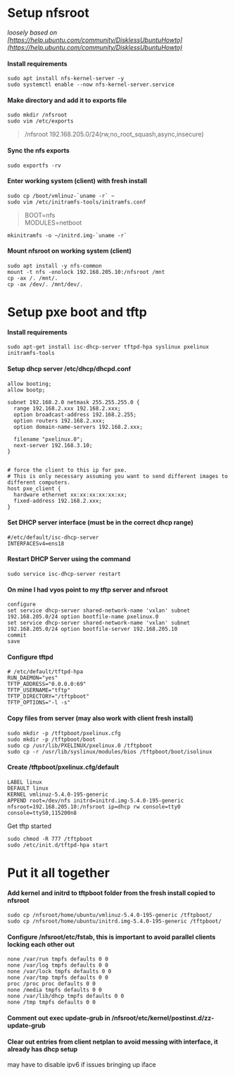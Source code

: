 # Setup nfsroot

*loosely based on [https://help.ubuntu.com/community/DisklessUbuntuHowto](https://help.ubuntu.com/community/DisklessUbuntuHowto)*

#### Install requirements

```
sudo apt install nfs-kernel-server -y
sudo systemctl enable --now nfs-kernel-server.service
```

#### Make directory and add it to exports file

```
sudo mkdir /nfsroot
sudo vim /etc/exports
```

> /nfsroot 192.168.205.0/24(rw,no_root_squash,async,insecure)

#### Sync the nfs exports

```
sudo exportfs -rv
```

#### Enter working system (client) with fresh install

```
sudo cp /boot/vmlinuz-`uname -r` ~
sudo vim /etc/initramfs-tools/initramfs.conf  
```

> BOOT=nfs   
> MODULES=netboot

```
mkinitramfs -o ~/initrd.img-`uname -r`
```

#### Mount nfsroot on working system (client)

```
sudo apt install -y nfs-common
mount -t nfs -onolock 192.168.205.10:/nfsroot /mnt
cp -ax /. /mnt/.
cp -ax /dev/. /mnt/dev/.
```

# Setup pxe boot and tftp

#### Install requirements

```
sudo apt-get install isc-dhcp-server tftpd-hpa syslinux pxelinux initramfs-tools
```

#### Setup dhcp server /etc/dhcp/dhcpd.conf

```
allow booting;
allow bootp;

subnet 192.168.2.0 netmask 255.255.255.0 {
  range 192.168.2.xxx 192.168.2.xxx;
  option broadcast-address 192.168.2.255;
  option routers 192.168.2.xxx;
  option domain-name-servers 192.168.2.xxx;

  filename "pxelinux.0";
  next-server 192.168.3.10;
}


# force the client to this ip for pxe.
# This is only necessary assuming you want to send different images to different computers.
host pxe_client {
  hardware ethernet xx:xx:xx:xx:xx:xx;
  fixed-address 192.168.2.xxx;
}
```

#### Set DHCP server interface (must be in the correct dhcp range)

```
#/etc/default/isc-dhcp-server
INTERFACESv4=ens18
```

#### Restart DHCP Server using the command

```
sudo service isc-dhcp-server restart
```

#### On mine I had vyos point to my tftp server and nfsroot

```
configure
set service dhcp-server shared-network-name 'vxlan' subnet 192.168.205.0/24 option bootfile-name pxelinux.0
set service dhcp-server shared-network-name 'vxlan' subnet 192.168.205.0/24 option bootfile-server 192.168.205.10
commit
save
```

#### Configure tftpd

```
# /etc/default/tftpd-hpa 
RUN_DAEMON="yes" 
TFTP_ADDRESS="0.0.0.0:69" 
TFTP_USERNAME="tftp" 
TFTP_DIRECTORY="/tftpboot" 
TFTP_OPTIONS="-l -s"
```

#### Copy files from server (may also work with client fresh install)

```
sudo mkdir -p /tftpboot/pxelinux.cfg
sudo mkdir -p /tftpboot/boot
sudo cp /usr/lib/PXELINUX/pxelinux.0 /tftpboot
sudo cp -r /usr/lib/syslinux/modules/bios /tftpboot/boot/isolinux
```

#### Create /tftpboot/pxelinux.cfg/default

```
LABEL linux
DEFAULT linux
KERNEL vmlinuz-5.4.0-195-generic
APPEND root=/dev/nfs initrd=initrd.img-5.4.0-195-generic nfsroot=192.168.205.10:/nfsroot ip=dhcp rw console=tty0 console=ttyS0,115200n8
```

Get tftp started 

```
sudo chmod -R 777 /tftpboot
sudo /etc/init.d/tftpd-hpa start
```

# Put it all together

#### Add kernel and initrd to tftpboot folder from the fresh install copied to nfsroot

```
sudo cp /nfsroot/home/ubuntu/vmlinuz-5.4.0-195-generic /tftpboot/
sudo cp /nfsroot/home/ubuntu/initrd.img-5.4.0-195-generic /tftpboot/
```

#### Configure /nfsroot/etc/fstab, this is important to avoid parallel clients locking each other out

```
none /var/run tmpfs defaults 0 0
none /var/log tmpfs defaults 0 0
none /var/lock tmpfs defaults 0 0
none /var/tmp tmpfs defaults 0 0
proc /proc proc defaults 0 0
none /media tmpfs defaults 0 0
none /var/lib/dhcp tmpfs defaults 0 0
none /tmp tmpfs defaults 0 0
```

#### Comment out exec update-grub in /nfsroot/etc/kernel/postinst.d/zz-update-grub

#### Clear out entries from client netplan to avoid messing with interface, it already has dhcp setup

may have to disable ipv6 if issues bringing up iface